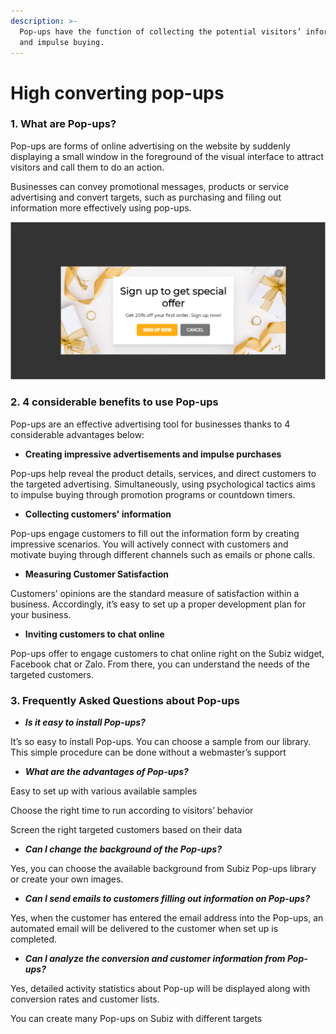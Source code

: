 ```yaml
---
description: >-
  Pop-ups have the function of collecting the potential visitors’ information
  and impulse buying.
---
```


# High converting pop-ups

### **1. What are Pop-ups?**

Pop-ups are forms of online advertising on the website by suddenly displaying a small window in the foreground of the visual interface to attract visitors and call them to do an action.

Businesses can convey promotional messages, products or service advertising and convert targets, such as purchasing and filing out information more effectively using pop-ups.

![High converting pop-ups](../.gitbook/assets/a1.png)

### **2. 4 considerable benefits to use Pop-ups**

Pop-ups are an effective advertising tool for businesses thanks to 4 considerable advantages below:

* **Creating impressive advertisements and impulse purchases**

 Pop-ups help reveal the product details, services, and direct customers to the targeted advertising.  Simultaneously, using psychological tactics aims to impulse buying through promotion programs or  countdown timers.

* **Collecting customers' information**

Pop-ups engage customers to fill out the information form by creating impressive scenarios. You will actively connect with customers and motivate buying through different channels such as emails or phone calls.

* **Measuring Customer Satisfaction**

Customers’ opinions are the standard measure of satisfaction within a business. Accordingly, it’s easy to set up a proper development plan for your business.

* **Inviting customers to chat online**

Pop-ups offer to engage customers to chat online right on the Subiz widget, Facebook chat or Zalo. From there, you can understand the needs of the targeted customers.

### **3.  Frequently Asked Questions about Pop-ups** 

* _**Is it easy to install Pop-ups?**_

It’s so easy to install Pop-ups. You can choose a sample from our library. This simple procedure can be done without a webmaster’s support

* _**What are the advantages of Pop-ups?**_

Easy to set up with various available samples

Choose the right time to run according to visitors’ behavior

Screen the right targeted customers based on their data

* _**Can I change the background of the Pop-ups?**_

Yes, you can choose the available background from Subiz Pop-ups library or create your own images.

* _**Can I send emails to customers filling out information on Pop-ups?**_

Yes, when the customer has entered the email address into the Pop-ups, an automated email will be delivered to the customer when set up is completed.

* _**Can I analyze the conversion and customer information from Pop-ups?**_

Yes, detailed activity statistics about Pop-up will be displayed along with conversion rates and customer lists.

You can create many Pop-ups on Subiz with different targets


